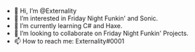 - 👋 Hi, I’m @Externality
- 👀 I’m interested in Friday Night Funkin' and Sonic.
- 🌱 I’m currently learning C# and Haxe.
- 💞️ I’m looking to collaborate on Friday Night Funkin' Projects.
- 📫 How to reach me: Externality#0001

<!---
externality-dev is a ✨ special ✨ repository because its `README.md` (this file) appears on your GitHub profile.
You can click the Preview link to take a look at your changes.
--->
